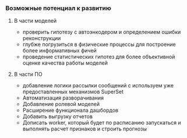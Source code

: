 
### Возможные потенциал к развитию

1. В части моделей
    - проверить гипотезу с автоэнкодером и определением ошибки реконструкции
    - глубже погрузиться в физические процессы для построение более информативных фичей
    - проведение статистических гипотез для более объективной оценке качества работы моделей

2. В части ПО
    - добавление логики рассылки сообщений с используем уже предоставленных механизмов SuperSet
    - Автоматизация разворачивания
    - Добавление ролевой моделей
    - Расширение функционала дашбордов
    - Добавить выгрузку отчетов
    - Дописать worker, который будет по расписанию запускаться и выполнять расчет признаков и строить прогнозы
